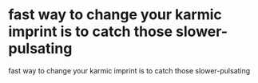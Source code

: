 # fast way to change your karmic imprint is to catch those slower-pulsating

fast way to change your karmic imprint is to catch those slower-pulsating